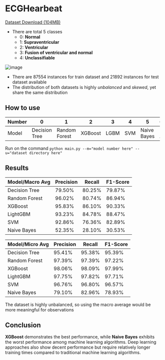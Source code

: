 # ECGHearbeat

[Dataset Download (104MB)](https://www.kaggle.com/datasets/shayanfazeli/heartbeat/download?datasetVersionNumber=1)

- There are total 5 classes
  - 0: **Normal**
  - 1: **Supraventricular**
  - 2: **Ventricular**
  - 3: **Fusion of ventricular and normal**
  - 4: **Unclassifiable**

![image](https://github.com/dchung1209/ECGHearbeat/assets/121478848/6f2c5bf4-a8f0-45ad-8159-d7e7d9cd50f8)


- There are 87554 instances for train dataset and 21892 instances for test dataset available
- The distribution of both datasets is highly *unbalanced* and *skewed*, yet share the same distribution

## How to use

| Number | 0             | 1             | 2       | 3    | 4    | 5           | 6>=     |
| ------ | ------------- | ------------- | ------- | ---- | ---- | ----------- | ------- |
| Model  | Decision Tree | Random Forest | XGBoost | LGBM | SVM  | Naive Bayes | Run All |

Run on the command `python main.py --m="model number here" --u="dataset directory here"`

## Results

| Model/Macro Avg | Precision | Recall | F1-Score |
| --------------- | --------- | ------ | -------- |
| Decision Tree   | 79.50%    | 80.25% | 79.87%   |
| Random Forest   | 96.02%    | 80.74% | 86.94%   |
| XGBoost         | 95.83%    | 86.10% | 90.33%   |
| LightGBM        | 93.23%    | 84.78% | 88.47%   |
| SVM             | 92.86%    | 76.36% | 82.89%   |
| Naive Bayes     | 52.35%    | 28.10% | 30.53%   |

| Model/Micro Avg | Precision | Recall | F1-Score |
| --------------- | --------- | ------ | -------- |
| Decision Tree   | 95.41%    | 95.38% | 95.39%   |
| Random Forest   | 97.39%    | 97.39% | 97.22%   |
| XGBoost         | 98.06%    | 98.09% | 97.99%   |
| LightGBM        | 97.75%    | 97.82% | 97.71%   |
| SVM             | 96.76%    | 96.80% | 96.57%   |
| Naive Bayes     | 79.10%    | 82.96% | 78.93%   |

The dataset is highly unbalanced, so using the macro average would be more meaningful for observations

## Conclusion

**XGBoost** demonstrates the best performance, while **Naive Bayes** exhibits the worst performance among machine learning algorithms. Deep learning approaches also show decent performance but require relatively longer training times compared to traditional machine learning algorithms.
